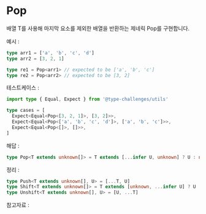 # Pop

배열 T를 사용해 마지막 요소를 제외한 배열을 반환하는 제네릭 Pop<T>를 구현합니다.

예시 :

```ts
type arr1 = ['a', 'b', 'c', 'd']
type arr2 = [3, 2, 1]

type re1 = Pop<arr1> // expected to be ['a', 'b', 'c']
type re2 = Pop<arr2> // expected to be [3, 2]
```

테스트케이스 :

```ts
import type { Equal, Expect } from '@type-challenges/utils'

type cases = [
  Expect<Equal<Pop<[3, 2, 1]>, [3, 2]>>,
  Expect<Equal<Pop<['a', 'b', 'c', 'd']>, ['a', 'b', 'c']>>,
  Expect<Equal<Pop<[]>, []>>,
]
```

해답 :

```ts
type Pop<T extends unknown[]> = T extends [...infer U, unknown] ? U : never
```

정리 :

```ts
type Push<T extends unknown[], U> = [...T, U]
type Shift<T extends unknown[]> = T extends [unknown, ...infer U] ? U : never
type Unshift<T extends unknown[], U> = [U, ...T]
```

참고자료 :
